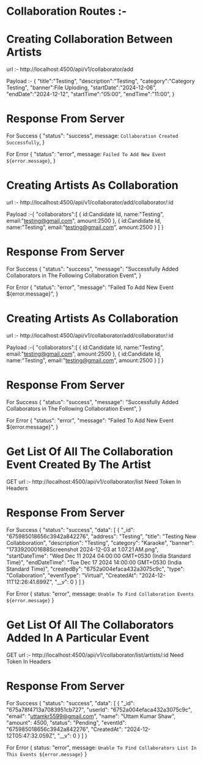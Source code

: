 # Collaboration Routes :-

# Creating Collaboration Between Artists

url :- http://localhost:4500/api/v1/collaborator/add

Payload :- {
"title":"Testing",
"description":"Testing",
"category":"Category Testing",
"banner":File Uploding,
"startDate":"2024-12-06",
"endDate":"2024-12-12",
"startTime":"05:00",
"endTime":"11:00",
}

# Response From Server

For Success
{
"status": "success",
message: `Collaboration Created Successfully`,
}

For Error
{
"status": "error",
message: `Failed To Add New Event ${error.message}`,
}

# Creating Artists As Collaboration

url :- http://localhost:4500/api/v1/collaborator/add/collaborator/:id

Payload :-{
"collaborators":[
{
id:Candidate Id,
name:"Testing",
email:"testing@gmail.com",
amount:2500
},
{
id:Candidate Id,
name:"Testing",
email:"testing@gmail.com",
amount:2500
}
]
}

# Response From Server

For Success
{
"status": "success",
"message": "Successfully Added Collaborators in The Following Collaboration Event",
}

For Error
{
"status": "error",
"message": "Failed To Add New Event ${error.message}",
}


# Creating Artists As Collaboration

url :- http://localhost:4500/api/v1/collaborator/add/collaborator/:id

Payload :-{
"collaborators":[
{
id:Candidate Id,
name:"Testing",
email:"testing@gmail.com",
amount:2500
},
{
id:Candidate Id,
name:"Testing",
email:"testing@gmail.com",
amount:2500
}
]
}

# Response From Server

For Success
{
"status": "success",
"message": "Successfully Added Collaborators in The Following Collaboration Event",
}

For Error
{
"status": "error",
"message": "Failed To Add New Event ${error.message}",
}



# Get List Of All The Collaboration Event Created By The Artist

GET url :- http://localhost:4500/api/v1/collaborator/list
           Need Token In Headers 

# Response From Server

For Success
{
    "status": "success",
    "data": [
        {
            "_id": "675985018656c3942a842276",
            "address": "Testing",
            "title": "Testing New Collabboration",
            "description": "Testing",
            "category": "Karaoke",
            "banner": "1733920001688Screenshot 2024-12-03 at 1.07.21 AM.png",
            "startDateTime": "Wed Dec 11 2024 04:00:00 GMT+0530 (India Standard Time)",
            "endDateTime": "Tue Dec 17 2024 14:00:00 GMT+0530 (India Standard Time)",
            "createdBy": "6752a004efaca432a3075c9c",
            "type": "Collaboration",
            "eventType": "Virtual",
            "CreatedAt": "2024-12-11T12:26:41.699Z",
            "__v": 0
        }
    ]
}

For Error
{ status: "error",
message: `Unable To Find Collaboration Events ${error.message}` }




# Get List Of All The Collaborators Added In A Particular Event

GET url :- http://localhost:4500/api/v1/collaborator/list/artists/:id
           Need Token In Headers 

# Response From Server

For Success
{
    "status": "success",
    "data": [
        {
            "_id": "675a78f4713a7083951cb727",
            "userId": "6752a004efaca432a3075c9c",
            "email": "uttamkr5599@gmail.com",
            "name": "Uttam Kumar Shaw",
            "amount": 4500,
            "status": "Pending",
            "eventId": "675985018656c3942a842276",
            "CreatedAt": "2024-12-12T05:47:32.059Z",
            "__v": 0
        }
    ]
}

For Error
{ status: "error", message: `Unable To Find Collaborators List In This Events ${error.message}` }